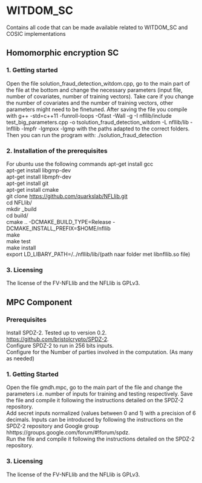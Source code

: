 # WITDOM_SC
Contains all code that can be made available related to WITDOM_SC and COSIC implementations
## Homomorphic encryption SC
### 1. Getting started
Open the file solution_fraud_detection_witdom.cpp, go to the main part of the file at the bottom and change the necessary parameters (input file, number of covariates, number of training vectors). Take care if you change the number of covariates and the number of training vectors, other parameters might need to be finetuned. 
After saving the file you compile with
g++ -std=c++11 -funroll-loops -Ofast -Wall -g -I nfllib/include test_big_parameters.cpp -o tsolution_fraud_detection_witdom -L nfllib/lib -lnfllib -lmpfr -lgmpxx -lgmp
with the paths adapted to the correct folders.
Then you can run the program with: 
./solution_fraud_detection

### 2. Installation of the prerequisites
For ubuntu use the following commands
apt-get install gcc<br />
apt-get install libgmp-dev<br />
apt-get install libmpfr-dev<br />
apt-get install git<br />
apt-get install cmake<br />
git clone https://github.com/quarkslab/NFLlib.git<br />
cd NFLlib/<br />
mkdir _build<br />
cd build/<br />
cmake .. -DCMAKE_BUILD_TYPE=Release -DCMAKE_INSTALL_PREFIX=$HOME/nfllib<br />
make<br />
make test<br />
make install<br />
export LD_LIBARY_PATH=/../nfllib/lib/(path naar folder met libnfllib.so file)<br />

### 3. Licensing
The license of the FV-NFLlib and the NFLlib is GPLv3. 
## MPC Component
### Prerequisites
Install SPDZ-2. Tested up to version 0.2. <link>https://github.com/bristolcrypto/SPDZ-2<link/>. <br />
Configure SPDZ-2 to run in 256 bits inputs. <br />
Configure for the Number of parties involved in the computation. (As many as needed) <br />
### 1. Getting Started
Open the file gmdh.mpc, go to the main part of the file and change the parameters i.e. number of inputs for training and testing respectively. 
Save the file and compile it following the instructions detailed on the SPDZ-2 repository. <br />
Add secret inputs normalized (values between 0 and 1) with a precision of 6 decimals. Inputs can be introduced by following the instructions on the SPDZ-2 repository and Google group  <link>hhttps://groups.google.com/forum/#!forum/spdz<link/>. <br />
Run the file and compile it following the instructions detailed on the SPDZ-2 repository. <br />

### 3. Licensing
The license of the FV-NFLlib and the NFLlib is GPLv3. 
